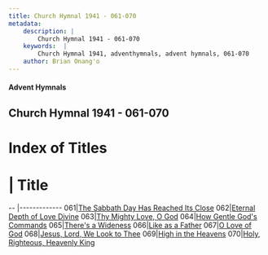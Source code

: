 ```yaml
---
title: Church Hymnal 1941 - 061-070
metadata:
    description: |
        Church Hymnal 1941 - 061-070
    keywords:  |
        Church Hymnal 1941, adventhymnals, advent hymnals, 061-070
    author: Brian Onang'o
---
```


#### Advent Hymnals
## Church Hymnal 1941 - 061-070

# Index of Titles
# | Title                        
-- |-------------
061|[The Sabbath Day Has Reached Its Close](/church-hymnal/CH/001-100/061-070/The-Sabbath-Day-Has-Reached-Its-Close)
062|[Eternal Depth of Love Divine](/church-hymnal/CH/001-100/061-070/Eternal-Depth-of-Love-Divine)
063|[Thy Mighty Love, O God](/church-hymnal/CH/001-100/061-070/Thy-Mighty-Love,-O-God)
064|[How Gentle God's Commands](/church-hymnal/CH/001-100/061-070/How-Gentle-God's-Commands)
065|[There's a Wideness](/church-hymnal/CH/001-100/061-070/There's-a-Wideness)
066|[Like as a Father](/church-hymnal/CH/001-100/061-070/Like-as-a-Father)
067|[O Love of God](/church-hymnal/CH/001-100/061-070/O-Love-of-God)
068|[Jesus, Lord, We Look to Thee](/church-hymnal/CH/001-100/061-070/Jesus,-Lord,-We-Look-to-Thee)
069|[High in the Heavens](/church-hymnal/CH/001-100/061-070/High-in-the-Heavens)
070|[Holy, Righteous, Heavenly King](/church-hymnal/CH/001-100/061-070/Holy,-Righteous,-Heavenly-King)